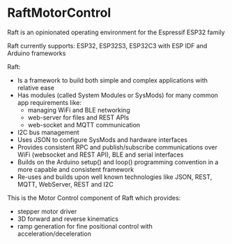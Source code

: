 # RaftMotorControl

Raft is an opinionated operating environment for the Espressif ESP32 family

Raft currently supports: ESP32, ESP32S3, ESP32C3 with ESP IDF and Arduino frameworks

Raft:

* Is a framework to build both simple and complex applications with relative ease
* Has modules (called System Modules or SysMods) for many common app requirements like:
    * managing WiFi and BLE networking
    * web-server for files and REST APIs
    * web-socket and MQTT communication
* I2C bus management
* Uses JSON to configure SysMods and hardware interfaces
* Provides consistent RPC and publish/subscribe communications over WiFi (websocket and REST API), BLE and serial interfaces
* Builds on the Arduino setup() and loop() programming convention in a more capable and consistent framework
* Re-uses and builds upon well known technologies like JSON, REST, MQTT, WebServer, REST and I2C

This is the Motor Control component of Raft which provides:
* stepper motor driver
* 3D forward and reverse kinematics
* ramp generation for fine positional control with acceleration/deceleration

